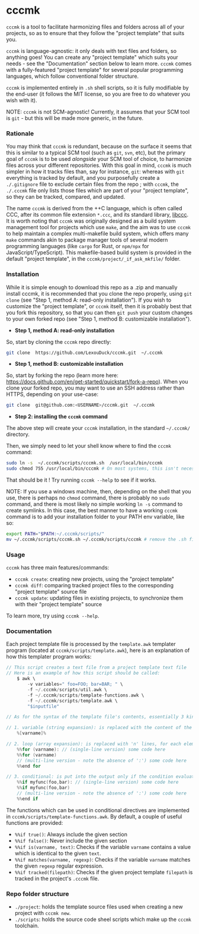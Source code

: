 # cccmk

`cccmk` is a tool to facilitate harmonizing files and folders across all of your projects, so as to ensure that they follow the "project template" that suits you.

`cccmk` is language-agnostic: it only deals with text files and folders, so anything goes! You can create any "project template" which suits your needs - see the "Documentation" section below to learn more.
`cccmk` comes with a fully-featured "project template" for several popular programming languages, which follow conventional folder structure.

`cccmk` is implemented entirely in `.sh` shell scripts, so it is fully modifiable by the end-user (it follows the MIT license, so you are free to do whatever you wish with it).

NOTE: `cccmk` is not SCM-agnostic! Currently, it assumes that your SCM tool is `git` - but this will be made more generic, in the future.



### Rationale

You may think that `cccmk` is redundant, because on the surface it seems that this is similar to a typical SCM tool (such as `git`, `svn`, etc), but the primary goal of `cccmk` is to be used _alongside_ your SCM tool of choice, to harmonize files across your different repositories.
With this goal in mind, `cccmk` is much simpler in how it tracks files than, say for instance, `git`: whereas with `git` everything is tracked by default, and you purposefully create a `./.gitignore` file to exclude certain files from the repo ; with `cccmk`, the `./.cccmk` file only lists those files which are part of your "project template", so they can be tracked, compared, and updated.


The name `cccmk` is derived from the ++C language, which is often called CCC, after its common file extension `*.ccc`, and its standard library, [libccc](https://github.com/LexouDuck/libccc).
It is worth noting that `cccmk` was originally designed as a build system management tool for projects which use `make`, and the aim was to use `cccmk` to help maintain a complex multi-makefile build system, which offers many `make` commands akin to package manager tools of several modern programming languages (like `cargo` for Rust, or `npm/npx` for JavaScript/TypeScript). This makefile-based build system is provided in the default "project template", in the `cccmk/project/_if_ask_mkfile/` folder.



### Installation

While it is simple enough to download this repo as a .zip and manually install cccmk, it is recommended that you clone the repo properly, using `git clone` (see "Step 1, method A: read-only installation").
If you wish to customize the "project template", or `cccmk` itself, then it is probably best that you fork this repository, so that you can then `git push` your custom changes to your own forked repo (see "Step 1, method B: customizable installation").

- **Step 1, method A: read-only installation**

So, start by cloning the `cccmk` repo directly:
```sh
git clone  https://github.com/LexouDuck/cccmk.git  ~/.cccmk
```

- **Step 1, method B: customizable installation**

So, start by forking the repo (learn more here: https://docs.github.com/en/get-started/quickstart/fork-a-repo).
When you clone your forked repo, you may want to use an SSH address rather than HTTPS, depending on your use-case:
```sh
git clone  git@github.com:<USERNAME>/cccmk.git  ~/.cccmk
```

- **Step 2: installing the `cccmk` command**

The above step will create your `cccmk` installation, in the standard `~/.cccmk/` directory.

Then, we simply need to let your shell know where to find the `cccmk` command:
```sh
sudo ln -s  ~/.cccmk/scripts/cccmk.sh  /usr/local/bin/cccmk
sudo chmod 755 /usr/local/bin/cccmk # On most systems, this isn't necessary
```
That should be it ! Try running `cccmk --help` to see if it works.

NOTE: If you use a windows machine, then, depending on the shell that you use, there is perhaps no `chmod` command, there is probably no `sudo` command, and there is most likely no simple working `ln -s` command to create symlinks.
In this case, the best manner to have a working `cccmk` command is to add your installation folder to your PATH env variable, like so:
```sh
export PATH="$PATH:~/.cccmk/scripts/"
mv ~/.cccmk/scripts/cccmk.sh ~/.cccmk/scripts/cccmk # remove the .sh file extension from the main entry-point script
```



### Usage

`cccmk` has three main features/commands:
- `cccmk create`: creating new projects, using the "project template"
- `cccmk diff`: comparing tracked project files to the corresponding "project template" source file
- `cccmk update`: updating files in existing projects, to synchronize them with their "project template" source

To learn more, try using `cccmk --help`.



### Documentation

Each project template file is processed by the `template.awk` templater program (located at `cccmk/scripts/template.awk`), here is an explanation of how this templater program works:
```c
// This script creates a text file from a project template text file
// Here is an example of how this script should be called:
	$ awk \
		-v variables=" foo=FOO; bar=BAR; " \
		-f ~/.cccmk/scripts/util.awk \
		-f ~/.cccmk/scripts/template-functions.awk \
		-f ~/.cccmk/scripts/template.awk \
		"$inputfile"

// As for the syntax of the template file's contents, essentially 3 kinds of directives are accepted:

// 1. variable (string expansion): is replaced with the content of the variable named 'varname'
	%[varname]%

// 2. loop (array expansion): is replaced with 'n' lines, for each element of the 'array' variable
	%%for (varname): // (single-line version) some code here
	%%for (varname)
	// (multi-line version - note the absence of ':') some code here
	%%end for

// 3. conditional: is put into the output only if the condition evaluates to true
	%%if myfunc(foo,bar): // (single-line version) some code here
	%%if myfunc(foo,bar)
	// (multi-line version - note the absence of ':') some code here
	%%end if
```
The functions which can be used in conditional directives are implemented in `cccmk/scripts/template-functions.awk`.
By default, a couple of useful functions are provided:
- `%%if true()`: Always include the given section
- `%%if false()`: Never include the given section
- `%%if is(varname, text)`: Checks if the variable `varname` contains a value which is identical to the given `text`.
- `%%if matches(varname, regexp)`: Checks if the variable `varname` matches the given `regexp` regular expression.
- `%%if tracked(filepath)`: Checks if the given project template `filepath` is tracked in the project's `.cccmk` file.



### Repo folder structure

- `./project`: holds the template source files used when creating a new project with `cccmk new`.
- `./scripts`: holds the source code sheel scripts which make up the `cccmk` toolchain.
